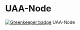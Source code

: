 # UAA-Node

[![Greenkeeper badge](https://badges.greenkeeper.io/daviidmart/UAA-Node.svg)](https://greenkeeper.io/)
UAA-Node
